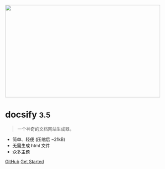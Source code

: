 <!-- ===================

Author       : Wyh

Create Date: 2023/5/8 4:48

Describe: 封面页

=================== -->


<p><image src="image/tx.jpg"  width=500 height=300 align="middle" /></p>


# docsify <small>3.5</small>

> 一个神奇的文档网站生成器。

- 简单、轻便 (压缩后 ~21kB)
- 无需生成 html 文件
- 众多主题

[GitHub](https://github.com/docsifyjs/docsify/)
[Get Started](#docsify)